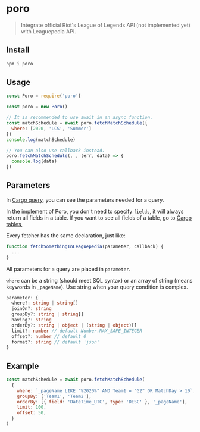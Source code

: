 # poro

> Integrate official Riot's League of Legends API (not implemented yet) with Leaguepedia API.

## Install

```sh
npm i poro
```

## Usage

```javascript
const Poro = require('poro')

const poro = new Poro()

// It is recommended to use await in an async function.
const matchSchedule = await poro.fetchMatchSchedule({
  where: [2020, 'LCS', 'Summer']
})
console.log(matchSchedule)

// You can also use callback instead.
poro.fetchMatchSchedule(, , (err, data) => {
  console.log(data)
})
```

## Parameters

In [Cargo query](https://lol.gamepedia.com/Special:CargoQuery),
you can see the parameters needed for a query.

In the implement of Poro, you don't need to specify `fields`,
it will always return all fields in a table.
If you want to see all fields of a table, go to
[Cargo tables](https://lol.gamepedia.com/Special:CargoTables),

Every fetcher has the same declaration, just like:

```javascript
function fetchSomethingInLeaguepedia(parameter, callback) {
  ...
}
```

All parameters for a query are placed in `parameter`.

`where` can be a string (should meet SQL syntax)
or an array of string (means keywords in `_pageName`). Use string when your
query condition is complex.

```typescript
parameter: {
  where?: string | string[]
  joinOn?: string
  groupBy?: string | string[]
  having?: string
  orderBy?: string | object | (string | object)[]
  limit?: number // default Number.MAX_SAFE_INTEGER
  offset?: number // default 0
  format?: string // default 'json'
}
```

## Example

```javascript
const matchSchedule = await poro.fetchMatchSchedule(
  {
    where: `_pageName LIKE "%2020%" AND Team1 = "G2" OR MatchDay > 10`,
    groupBy: ['Team1', 'Team2'],
    orderBy: [{ field: 'DateTime_UTC', type: 'DESC' }, '_pageName'],
    limit: 100,
    offset: 50,
  }
)
```
